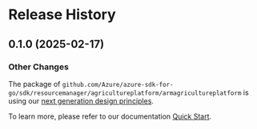 # Release History

## 0.1.0 (2025-02-17)
### Other Changes

The package of `github.com/Azure/azure-sdk-for-go/sdk/resourcemanager/agricultureplatform/armagricultureplatform` is using our [next generation design principles](https://azure.github.io/azure-sdk/general_introduction.html).

To learn more, please refer to our documentation [Quick Start](https://aka.ms/azsdk/go/mgmt).